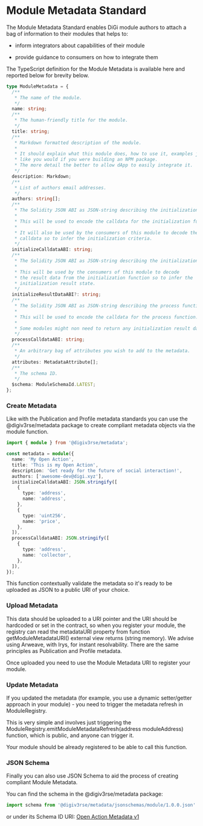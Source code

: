 # Module Metadata Standard

The Module Metadata Standard enables DiGi module authors to attach a bag of information to their modules that helps to:

* inform integrators about capabilities of their module

* provide guidance to consumers on how to integrate them

The TypeScript definition for the Module Metadata is available here and reported below for brevity below.

```typescript
type ModuleMetadata = {
  /**
   * The name of the module.
   */
  name: string;
  /**
   * The human-friendly title for the module.
   */
  title: string;
  /**
   * Markdown formatted description of the module.
   *
   * It should explain what this module does, how to use it, examples just
   * like you would if you were building an NPM package.
   * The more detail the better to allow dApp to easily integrate it.
   */
  description: Markdown;
  /**
   * List of authors email addresses.
   */
  authors: string[];
  /**
   * The Solidity JSON ABI as JSON-string describing the initialization function calldata.
   *
   * This will be used to encode the calldata for the initialization function.
   *
   * It will also be used by the consumers of this module to decode the initialization
   * calldata so to infer the initialization criteria.
   */
  initializeCalldataABI: string;
  /**
   * The Solidity JSON ABI as JSON-string describing the initialization result data.
   *
   * This will be used by the consumers of this module to decode
   * the result data from the initialization function so to infer the
   * initialization result state.
   */
  initializeResultDataABI?: string;
  /**
   * The Solidity JSON ABI as JSON-string describing the process function calldata.
   *
   * This will be used to encode the calldata for the process function.
   *
   * Some modules might non need to return any initialization result data.
   */
  processCalldataABI: string;
  /**
   * An arbitrary bag of attributes you wish to add to the metadata.
   */
  attributes: MetadataAttribute[];
  /**
   * The schema ID.
   */
  $schema: ModuleSchemaId.LATEST;
};
```
### Create Metadata

Like with the Publication and Profile metadata standards you can use the @digiv3rse/metadata package to create compliant metadata objects via the module function.

```typescript
import { module } from '@digiv3rse/metadata';

const metadata = module({
  name: 'My Open Action',
  title: 'This is my Open Action',
  description: 'Get ready for the future of social interaction!',
  authors: ['awesome-dev@digi.xyz'],
  initializeCalldataABI: JSON.stringify([
    {
      type: 'address',
      name: 'address',
    },
    {
      type: 'uint256',
      name: 'price',
    },
  ]),
  processCalldataABI: JSON.stringify([
    {
      type: 'address',
      name: 'collector',
    },
  ]),
});
```

This function contextually validate the metadata so it's ready to be uploaded as JSON to a public URI of your choice.

### Upload Metadata

This data should be uploaded to a URI pointer and the URI should be hardcoded or set in the contract, so when you register your module, the registry can read the metadataURI property from function getModuleMetadataURI() external view returns (string memory). We advise using Arweave, with Irys, for instant resolvability. There are the same principles as Publication and Profile metadata.

Once uploaded you need to use the Module Metadata URI to register your module.

### Update Metadata

If you updated the metadata (for example, you use a dynamic setter/getter approach in your module) - you need to trigger the metadata refresh in ModuleRegistry.

This is very simple and involves just triggering the ModuleRegistry.emitModuleMetadataRefresh(address moduleAddress) function, which is public, and anyone can trigger it.

Your module should be already registered to be able to call this function.

### JSON Schema

Finally you can also use JSON Schema to aid the process of creating compliant Module Metadata.

You can find the schema in the @digiv3rse/metadata package:

```typescript
import schema from '@digiv3rse/metadata/jsonschemas/module/1.0.0.json' assert { type: 'json' };
```
or under its Schema ID URI: [Open Action Metadata v1](https://json-schemas.digiv3rse.xyz)